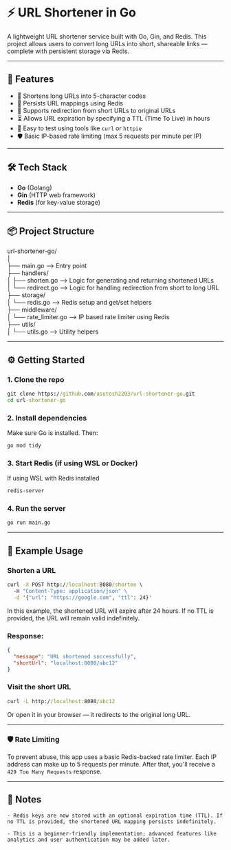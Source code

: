 # ⚡ URL Shortener in Go

A lightweight URL shortener service built with Go, Gin, and Redis. This project allows users to convert long URLs into short, shareable links — complete with persistent storage via Redis.

---

## 🚀 Features

- 🔗 Shortens long URLs into 5-character codes
- 💾 Persists URL mappings using Redis
- 🔁 Supports redirection from short URLs to original URLs
- ⏳ Allows URL expiration by specifying a TTL (Time To Live) in hours
- 🧪 Easy to test using tools like `curl` or `httpie`
- 🛡️ Basic IP-based rate limiting (max 5 requests per minute per IP)

---

## 🛠 Tech Stack

- **Go** (Golang)
- **Gin** (HTTP web framework)
- **Redis** (for key-value storage)

---

## 📦 Project Structure

url-shortener-go/  
│  
├── main.go              --> Entry point  
├── handlers/  
│   ├── shorten.go       --> Logic for generating and returning shortened URLs  
│   └── redirect.go      --> Logic for handling redirection from short to long URL  
├── storage/  
│   └── redis.go         --> Redis setup and get/set helpers  
├── middleware/  
│   └── rate_limiter.go  --> IP based rate limiter using Redis  
├── utils/  
│   └── utils.go         --> Utility helpers  

---

## ⚙️ Getting Started

### 1. Clone the repo

``` cmd
git clone https://github.com/asutosh2203/url-shortener-go.git
cd url-shortener-go
```

### 2. Install dependencies

Make sure Go is installed. Then:

```cmd
go mod tidy
```

### 3. Start Redis (if using WSL or Docker)

If using WSL with Redis installed

```cmd
redis-server
```

### 4. Run the server

```cmd
go run main.go
```

---

## 🔁 Example Usage
### Shorten a URL

```cmd
curl -X POST http://localhost:8080/shorten \ 
  -H "Content-Type: application/json" \
  -d '{"url": "https://google.com", "ttl": 24}'
```

In this example, the shortened URL will expire after 24 hours. If no TTL is provided, the URL will remain valid indefinitely.

### Response:

```json
{
  "message": "URL shortened successfully",
  "shortUrl": "localhost:8080/abc12"
}
```

### Visit the short URL

```cmd
curl -L http://localhost:8080/abc12
```

Or open it in your browser — it redirects to the original long URL.

---

### 🛡️ Rate Limiting

To prevent abuse, this app uses a basic Redis-backed rate limiter. Each IP address can make up to 5 requests per minute. After that, you'll receive a `429 Too Many Requests` response.

---

## 📌 Notes

    - Redis keys are now stored with an optional expiration time (TTL). If no TTL is provided, the shortened URL mapping persists indefinitely.

    - This is a beginner-friendly implementation; advanced features like analytics and user authentication may be added later.
